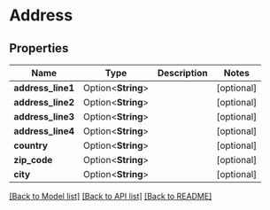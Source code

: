 # Address

## Properties

Name | Type | Description | Notes
------------ | ------------- | ------------- | -------------
**address_line1** | Option<**String**> |  | [optional]
**address_line2** | Option<**String**> |  | [optional]
**address_line3** | Option<**String**> |  | [optional]
**address_line4** | Option<**String**> |  | [optional]
**country** | Option<**String**> |  | [optional]
**zip_code** | Option<**String**> |  | [optional]
**city** | Option<**String**> |  | [optional]

[[Back to Model list]](../README.md#documentation-for-models) [[Back to API list]](../README.md#documentation-for-api-endpoints) [[Back to README]](../README.md)


